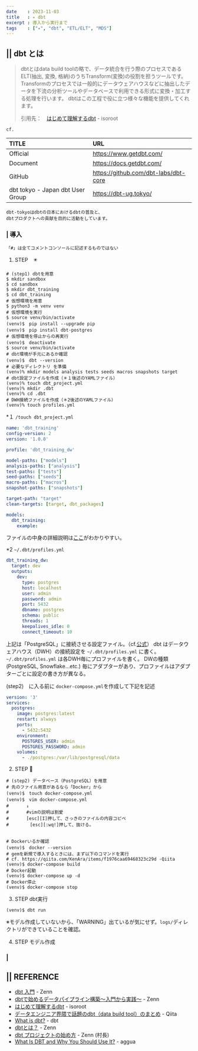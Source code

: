 ```yaml
---
date    : 2023-11-03
title   : ✴️ dbt
excerpt : 導入から実行まで
tags    : ["✴️", "dbt", "ETL/ELT", "MDS"]
---
```


## || dbt とは
> dbtとはdata build toolの略で、データ統合を行う際のプロセスであるELT(抽出, 変換, 格納)のうちTransform(変換)の役割を担うツールです。Transformのプロセスでは一般的にデータウェアハウスなどに抽出したデータを下流の分析ツールやデータベースで利用できる形式に変換・加工する処理を行います。
dbtはこの工程で役に立つ様々な機能を提供してくれます。
> 
> 引用先：　[はじめて理解するdbt](https://www.isoroot.jp/blog/6054/) - isoroot 

`cf. `

|TITLE|URL|
|:-|:-|
|Official|https://www.getdbt.com/|
|Document|https://docs.getdbt.com/|
|GitHub|https://github.com/dbt-labs/dbt-core|
|dbt tokyo - Japan dbt User Group|https://dbt-ug.tokyo/|

    dbt-tokyoはdbtの日本におけるdbtの普及と、
    dbtプロダクトへの貢献を目的に活動をしています。


### | 導入

    「#」は全てコメントコンソールに記述するものではない

1. STEP　✴️
```shell
# (step1) dbtを用意
$ mkdir sandbox
$ cd sandbox
$ mkdir dbt_training
$ cd dbt_training
# 仮想環境を用意
$ python3 -m venv venv
# 仮想環境を実行
$ source venv/bin/activate
(venv)$　pip install --upgrade pip
(venv)$　pip install dbt-postgres
# 仮想環境を停止からの再実行
(venv)$　deactivate
$ source venv/bin/activate
# dbt環境が手元にあるか確認
(venv)$　dbt --version
# 必要なディレクトリ を準備
(venv)% mkdir models analysis tests seeds macros snapshots target
# dbt設定ファイルを作成（＊１後述のYAMLファイル）
(venv)% touch dbt_project.yml
(venv)% mkdir .dbt
(venv)% cd .dbt
# DWH接続ファイルを作成（＊2後述のYAMLファイル）
(venv)% touch profiles.yml
```

*１ `/touch dbt_project.yml`
```yaml
name: 'dbt_training'
config-version: 2
version: '1.0.0'

profile: 'dbt_training_dw'

model-paths: ["models"]
analysis-paths: ["analysis"]
test-paths: ["tests"]
seed-paths: ["seeds"]
macro-paths: ["macros"]
snapshot-paths: ["snapshots"]

target-path: "target"
clean-targets: [target, dbt_packages]

models:
  dbt_training:
    example:
```
ファイルの中身の詳細説明は[ここ](https://zenn.dev/foursue/books/31456a86de5bb4/viewer/7fce02#%E5%90%84%E3%82%BF%E3%82%B0%E3%81%AE%E8%AA%AC%E6%98%8E)がわかりやすい。


*2 `~/.dbt/profiles.yml`
```yaml
dbt_training_dw:
  target: dev
  outputs:
    dev:
      type: postgres
      host: localhost
      user: admin
      password: admin
      port: 5432
      dbname: postgres
      schema: public
      threads: 1
      keepalives_idle: 0 
      connect_timeout: 10
```

上記は「PostgreSQL」に接続させる設定ファイル。（cf.[公式](https://docs.getdbt.com/docs/core/connect-data-platform/postgres-setup)）
dbt はデータウェアハウス（DWH）の接続設定を `~/.dbt/profiles.yml` に書く。　`~/.dbt/profiles.yml` は各DWH毎にプロファイルを書く。
DWの種類(PostgreSQL, Snowflake...etc.) 毎にアダプターがあり、プロファイルはアダプターごとに設定の書き方が異なる。


(step2)　に入る前に `docker-compose.yml`を作成して下記を記述
```yaml
version: '3'
services:
  postgres:
    image: postgres:latest
    restart: always
    ports:
      - 5432:5432
    environment:
      POSTGRES_USER: admin
      POSTGRES_PASSWORD: admin
    volumes:
      - ./postgres:/var/lib/postgresql/data
```


2. STEP 🐘 
```shell
# (step2) データベース（PostgreSQL）を用意
# 先のファイル用意があるなら「Docker」から
(venv)$　touch docker-compose.yml
(venv)$　vim docker-compose.yml
#　　　　↓
#　　　　#vimの説明は割愛
#　　　　[esc][I]押して、さっきのファイルの内容コピペ
#        [esc][:wq!]押して、抜ける。


# Dockerいるか確認
(venv)$　docker --version
# gemを新規で導入するときには、まず以下のコマンドを実行
# cf. https://qiita.com/KenAra/items/f1976caa69468323c29d -Qiita
(venv)$ docker-compose build
# Docker起動
(venv)$ docker-compose up -d
# Docker停止
(venv)$ docker-compose stop
```


3. STEP dbt実行
```sell
(venv)$ dbt run
```
※モデル作成していないから、「WARNING」出ているが気にせず。`logs/`ディレクトリができていることを確認。


4. STEP モデル作成

### | 


## || REFERENCE
- [dbt 入門](https://zenn.dev/foursue/books/31456a86de5bb4) - Zenn
- [dbtで始めるデータパイプライン構築〜入門から実践〜](https://zenn.dev/dbt_tokyo/books/537de43829f3a0) - Zenn
- [はじめて理解するdbt](https://www.isoroot.jp/blog/6054/) - isoroot
- [データエンジニア界隈で話題のdbt（data build tool）のまとめ](https://qiita.com/manabian/items/67af7e4476d436aded77) - Qiita
- [What is dbt?](https://docs.getdbt.com/docs/introduction) - dbt
- [dbtとは？](https://zenn.dev/dbt_tokyo/books/537de43829f3a0/viewer/what_dbt) - Zenn
- [dbt プロジェクトの始め方](https://zenn.dev/foursue/books/31456a86de5bb4/viewer/04bca4) - Zenn (村長)
- [What Is DBT and Why You Should Use It?](https://www.aggua.io/blog/what-is-dbt-why-use-it) - aggua
